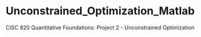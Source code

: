 # Unconstrained_Optimization_Matlab
CISC 820 Quantitative Foundations: Project 2 - Unconstrained Optimization
